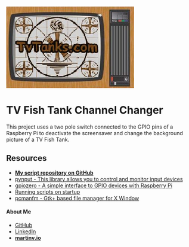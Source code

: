 ![TvTank logo](../images/tvtanktv.JPG)

# TV Fish Tank Channel Changer
This project uses a two pole switch connected to the GPIO pins of a Raspberry Pi to deactivate the screensaver and change the background picture of a TV Fish Tank. 

## Resources
* **[My script repository on GitHub](https://github.com/martinvicknair/tvtanks.com/tree/main/assets/scripts)**
* [pynput - This library allows you to control and monitor input devices](https://pynput.readthedocs.io/en/latest/index.html)
* [gpiozero - A simple interface to GPIO devices with Raspberry Pi](https://gpiozero.readthedocs.io/en/stable/)
* [Running scripts on startup](https://learn.sparkfun.com/tutorials/how-to-run-a-raspberry-pi-program-on-startup/all#method-2-autostart)
* [pcmanfm - Gtk+ based file manager for X Window](https://www.mankier.com/1/pcmanfm)

#### About Me
* [GitHub](https://github.com/martinvicknair)
* [LinkedIn](https://linkedin.com/in/martinvicknair)  
* **<a href="https://martinv.io" target="_blank">martinv.io</a>**